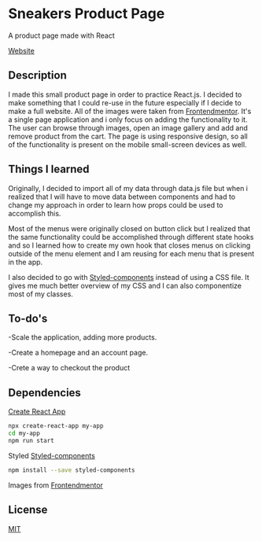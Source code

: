# Sneakers Product Page

A product page made with React

[Website](https://exoldarium.github.io/Super-Cool-Sneakers/)

## Description

I made this small product page in order to practice React.js. I decided to make something that I could re-use
in the future especially if I decide to make a full website. All of the images were taken from [Frontendmentor](https://www.frontendmentor.io/). It's a single page application and i only focus on adding the functionality to it. The user can browse through images, open an image gallery and add and remove product from the cart. The page is using responsive design, so all of the functionality is present on the mobile small-screen devices as well.

## Things I learned

Originally, I decided to import all of my data through data.js file but when i realized that I will have to move data between components and had to change my approach in order to learn how props could be used to accomplish this. 

Most of the menus were originally closed on button click but I realized that
the same functionality could be accomplished through different state hooks and so I learned how to create my own hook that closes menus on clicking outside of the menu element and I am reusing for each menu that is present in the app.

I also decided to go with [Styled-components](https://styled-components.com/) instead of using a CSS file. It gives me much better overview of my CSS and I can also componentize most of my classes.

## To-do's

-Scale the application, adding more products.

-Create a homepage and an account page.

-Crete a way to checkout the product

## Dependencies

[Create React App](https://create-react-app.dev/)
```bash
npx create-react-app my-app
cd my-app
npm run start
```
Styled [Styled-components](https://styled-components.com/)
```bash
npm install --save styled-components
```
Images from [Frontendmentor](https://www.frontendmentor.io/)

## License

[MIT](https://choosealicense.com/licenses/mit/)